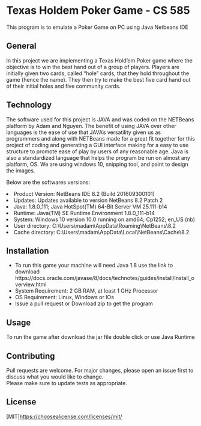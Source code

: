 # Texas Holdem Poker Game - CS 585 

This program is to emulate a Poker Game on PC using Java Netbeans IDE

## General
<p>In this project we are implementing a Texas Hold’em Poker game where the objective is to win the best hand out of a group of players. Players are initially given two cards, called “hole” cards, that they hold throughout the game (hence the name). They then try to make the best five card hand out of their initial holes and five community cards.</p>

## Technology
<p>The software used for this project is JAVA and was coded on the NETBeans platform by Adam and Nguyen.  The benefit of using JAVA over other languages is the ease of use that JAVA’s versatility given us as programmers and along with NETBeans made for a great fit together for this project of coding and generating a GUI interface making for a easy to use structure to promote ease of play by users of any reasonable age. Java is also a standardized language that helps the program be run on almost any platform, OS. We are using windows 10, snipping tool, and paint to design the images.</p>
<p>Below are the softwares versions:</p>
<li>Product Version: NetBeans IDE 8.2 (Build 201609300101)</li>
<li>Updates: Updates available to version NetBeans 8.2 Patch 2</li>
<li>Java: 1.8.0_111; Java HotSpot(TM) 64-Bit Server VM 25.111-b14</li>
<li>Runtime: Java(TM) SE Runtime Environment 1.8.0_111-b14</li>
<li>System: Windows 10 version 10.0 running on amd64; Cp1252; en_US (nb)</li>
<li>User directory: C:\Users\madam\AppData\Roaming\NetBeans\8.2</li>
<li>Cache directory: C:\Users\madam\AppData\Local\NetBeans\Cache\8.2</li>

## Installation
<ul>
  <li>To run this game your machine will need Java 1.8 use the link to download https://docs.oracle.com/javase/8/docs/technotes/guides/install/install_overview.html</li>
  <li>System Requirement: 2 GB RAM, at least 1 GHz Processor</li>
  <li>OS Requirement: Linux, Windows or IOs</li>
  <li>Issue a pull request or Download zip to get the program</li>
</ul>
  
## Usage
<p>To run the game after download the jar file double click or use Java Runtime</p>

##  Contributing
<p>Pull requests are welcome. For major changes, please open an issue first to discuss what you would like to change.<br>
Please make sure to update tests as appropriate.
</p>

## License
[MIT]https://choosealicense.com/licenses/mit/
